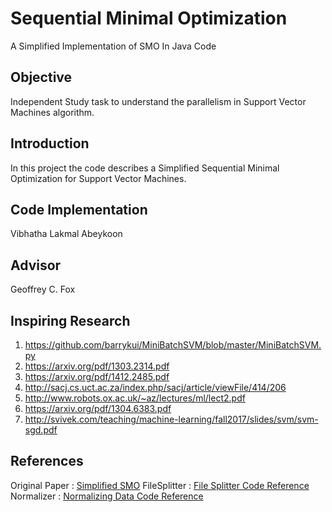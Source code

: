# Sequential Minimal Optimization
A Simplified Implementation of SMO In Java Code

## Objective

Independent Study task to understand the parallelism in Support Vector Machines algorithm.

## Introduction
In this project the code describes a Simplified Sequential Minimal Optimization
for Support Vector Machines.

## Code Implementation
Vibhatha Lakmal Abeykoon

## Advisor

Geoffrey C. Fox

## Inspiring Research

1. https://github.com/barrykui/MiniBatchSVM/blob/master/MiniBatchSVM.py
2. https://arxiv.org/pdf/1303.2314.pdf
3. https://arxiv.org/pdf/1412.2485.pdf
4. http://sacj.cs.uct.ac.za/index.php/sacj/article/viewFile/414/206
5. http://www.robots.ox.ac.uk/~az/lectures/ml/lect2.pdf
6. https://arxiv.org/pdf/1304.6383.pdf
7. http://svivek.com/teaching/machine-learning/fall2017/slides/svm/svm-sgd.pdf

## References
Original Paper : [Simplified SMO](http://cs229.stanford.edu/materials/smo.pdf)
FileSplitter : [File Splitter Code Reference](https://gist.github.com/msharp/8571150)
Normalizer : [Normalizing Data Code Reference](https://machinelearningmastery.com/scale-machine-learning-data-scratch-python/)

